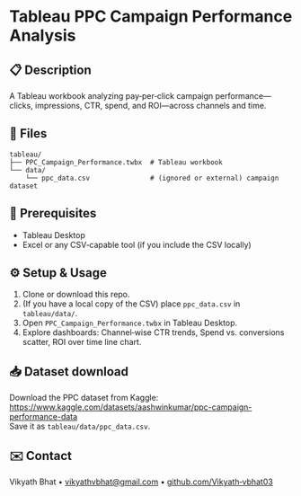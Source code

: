 # Tableau PPC Campaign Performance Analysis

## 📋 Description
A Tableau workbook analyzing pay‑per‑click campaign performance—clicks, impressions, CTR, spend, and ROI—across channels and time.

## 🚀 Files

```text
tableau/
├── PPC_Campaign_Performance.twbx  # Tableau workbook
└── data/
    └── ppc_data.csv               # (ignored or external) campaign dataset
```
## 🔧 Prerequisites
- Tableau Desktop 
- Excel or any CSV‑capable tool (if you include the CSV locally)

## ⚙️ Setup & Usage
1. Clone or download this repo.  
2. (If you have a local copy of the CSV) place `ppc_data.csv` in `tableau/data/`.  
3. Open `PPC_Campaign_Performance.twbx` in Tableau Desktop.  
4. Explore dashboards: Channel‑wise CTR trends, Spend vs. conversions scatter, ROI over time line chart.

## 📥 Dataset download
Download the PPC dataset from Kaggle:  
https://www.kaggle.com/datasets/aashwinkumar/ppc-campaign-performance-data  
Save it as `tableau/data/ppc_data.csv`.

## ✉️ Contact
Vikyath Bhat • vikyathvbhat@gmail.com • [github.com/Vikyath‑vbhat03](https://github.com/Vikyath‑vbhat03)






